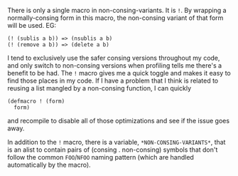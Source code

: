 There is only a single macro in non-consing-variants. It is `!`. By wrapping a normally-consing form in this macro, the non-consing variant of that form will be used. EG:

```
(! (sublis a b)) => (nsublis a b)
(! (remove a b)) => (delete a b)
```

I tend to exclusively use the safer consing versions throughout my code, and only switch to non-consing versions when profiling tells me there's a benefit to be had. The `!` macro gives me a quick toggle and makes it easy to find those places in my code. If I have a problem that I think is related to reusing a list mangled by a non-consing function, I can quickly

```
(defmacro ! (form)
  form)
```

and recompile to disable all of those optimizations and see if the issue goes away.

In addition to the `!` macro, there is a variable, `*NON-CONSING-VARIANTS*`, that is an alist to contain pairs of (consing . non-consing) symbols that don't follow the common `FOO`/`NFOO` naming pattern (which are handled automatically by the macro).
